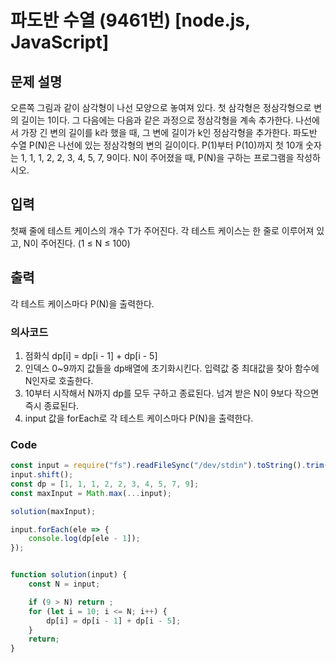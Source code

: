 # 파도반 수열 (9461번) [node.js, JavaScript] 

## 문제 설명
오른쪽 그림과 같이 삼각형이 나선 모양으로 놓여져 있다. 첫 삼각형은 정삼각형으로 변의 길이는 1이다. 그 다음에는 다음과 같은 과정으로 정삼각형을 계속 추가한다. 나선에서 가장 긴 변의 길이를 k라 했을 때, 그 변에 길이가 k인 정삼각형을 추가한다.
파도반 수열 P(N)은 나선에 있는 정삼각형의 변의 길이이다. P(1)부터 P(10)까지 첫 10개 숫자는 1, 1, 1, 2, 2, 3, 4, 5, 7, 9이다.
N이 주어졌을 때, P(N)을 구하는 프로그램을 작성하시오.

## 입력
첫째 줄에 테스트 케이스의 개수 T가 주어진다. 각 테스트 케이스는 한 줄로 이루어져 있고, N이 주어진다. (1 ≤ N ≤ 100)

## 출력
각 테스트 케이스마다 P(N)을 출력한다.

### 의사코드 
1. 점화식 dp[i] = dp[i - 1] + dp[i - 5]
2. 인덱스 0~9까지 값들을 dp배열에 초기화시킨다. 입력값 중 최대값을 찾아 함수에 N인자로 호출한다. 
3. 10부터 시작해서 N까지 dp를 모두 구하고 종료된다. 넘겨 받은 N이 9보다 작으면 즉시 종료된다.
4. input 값을 forEach로 각 테스트 케이스마다 P(N)을 출력한다.

### Code
```js
const input = require("fs").readFileSync("/dev/stdin").toString().trim().split("\n"); 
input.shift();
const dp = [1, 1, 1, 2, 2, 3, 4, 5, 7, 9];
const maxInput = Math.max(...input);

solution(maxInput);

input.forEach(ele => {
    console.log(dp[ele - 1]);
});


function solution(input) {
    const N = input;

    if (9 > N) return ;
    for (let i = 10; i <= N; i++) {
        dp[i] = dp[i - 1] + dp[i - 5];
    }
    return;
}
```
